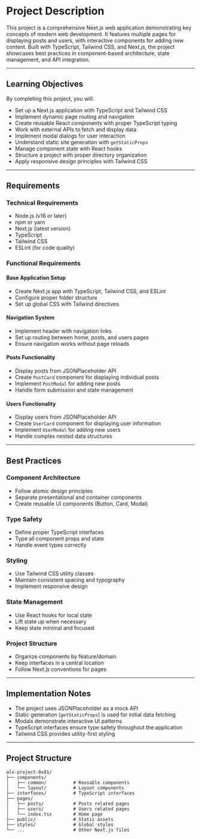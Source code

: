 # Project Description

This project is a comprehensive Next.js web application demonstrating key concepts of modern web development. It features multiple pages for displaying posts and users, with interactive components for adding new content. Built with TypeScript, Tailwind CSS, and Next.js, the project showcases best practices in component-based architecture, state management, and API integration.

---

## Learning Objectives

By completing this project, you will:

- Set up a Next.js application with TypeScript and Tailwind CSS
- Implement dynamic page routing and navigation
- Create reusable React components with proper TypeScript typing
- Work with external APIs to fetch and display data
- Implement modal dialogs for user interaction
- Understand static site generation with `getStaticProps`
- Manage component state with React hooks
- Structure a project with proper directory organization
- Apply responsive design principles with Tailwind CSS

---

## Requirements

### Technical Requirements

- Node.js (v16 or later)
- npm or yarn
- Next.js (latest version)
- TypeScript
- Tailwind CSS
- ESLint (for code quality)

### Functional Requirements

#### Base Application Setup

- Create Next.js app with TypeScript, Tailwind CSS, and ESLint
- Configure proper folder structure
- Set up global CSS with Tailwind directives

#### Navigation System

- Implement header with navigation links
- Set up routing between home, posts, and users pages
- Ensure navigation works without page reloads

#### Posts Functionality

- Display posts from JSONPlaceholder API
- Create `PostCard` component for displaying individual posts
- Implement `PostModal` for adding new posts
- Handle form submission and state management

#### Users Functionality

- Display users from JSONPlaceholder API
- Create `UserCard` component for displaying user information
- Implement `UserModal` for adding new users
- Handle complex nested data structures

---

## Best Practices

### Component Architecture

- Follow atomic design principles
- Separate presentational and container components
- Create reusable UI components (Button, Card, Modal)

### Type Safety

- Define proper TypeScript interfaces
- Type all component props and state
- Handle event types correctly

### Styling

- Use Tailwind CSS utility classes
- Maintain consistent spacing and typography
- Implement responsive design

### State Management

- Use React hooks for local state
- Lift state up when necessary
- Keep state minimal and focused

### Project Structure

- Organize components by feature/domain
- Keep interfaces in a central location
- Follow Next.js conventions for pages

---

## Implementation Notes

- The project uses JSONPlaceholder as a mock API
- Static generation (`getStaticProps`) is used for initial data fetching
- Modals demonstrate interactive UI patterns
- TypeScript interfaces ensure type safety throughout the application
- Tailwind CSS provides utility-first styling

---

## Project Structure

```
alx-project-0x01/
├── components/
│   ├── common/          # Reusable components
│   └── layout/          # Layout components
├── interfaces/          # TypeScript interfaces
├── pages/
│   ├── posts/           # Posts related pages
│   ├── users/           # Users related pages
│   └── index.tsx        # Home page
├── public/              # Static assets
├── styles/              # Global styles
└── ...                  # Other Next.js files
```
